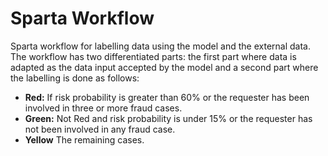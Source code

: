 # Sparta Workflow
Sparta workflow for labelling data using the model and the external data. The workflow has two differentiated parts: the first part where data is adapted as the data input accepted by the model and a second part where the labelling is done as follows:
* **Red:** If risk probability is greater than 60% or the requester has been involved in three or more fraud cases.
* **Green:** Not Red and risk probability is under 15% or the requester has not been involved in any fraud case.
* **Yellow** The remaining cases.